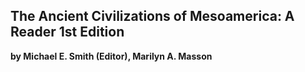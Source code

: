 ## The Ancient Civilizations of Mesoamerica: A Reader 1st Edition

**by Michael E. Smith (Editor), Marilyn A. Masson** 
